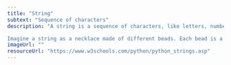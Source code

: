 ```yaml
---
title: "String"
subtext: "Sequence of characters"
description: "A string is a sequence of characters, like letters, numbers, and symbols, used to represent text in programming.

Imagine a string as a necklace made of different beads. Each bead is a character in the string."
imageUrl: ""
resourceUrl: "https://www.w3schools.com/python/python_strings.asp"
---
```

